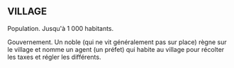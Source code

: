 ## VILLAGE


Population. Jusqu'à 1 000 habitants.

Gouvernement. Un noble (qui ne vit généralement pas sur
place) règne sur le village et nomme un agent (un préfet)
qui habite au village pour récolter les taxes et régler les
différents.
